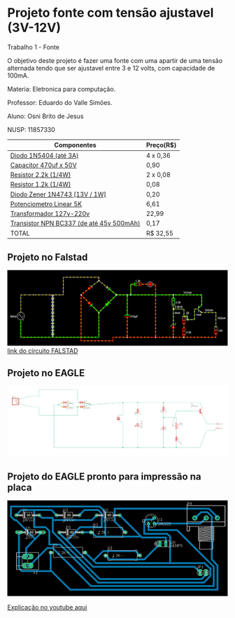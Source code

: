 # Projeto fonte com tensão ajustavel (3V-12V)
Trabalho 1 - Fonte

O objetivo deste projeto é fazer uma fonte com uma apartir de uma tensão alternada tendo que ser ajustavel entre 3 e 12 volts, com capacidade de 100mA.

Materia: Eletronica para computação.

Professor: Eduardo do Valle Simões.

Aluno: Osni Brito de Jesus 

NUSP: 11857330


| Componentes  |  Preço(R$)  |
| ------------------- | ------------------- |
|  [Diodo 1N5404 (até 3A)](https://www.baudaeletronica.com.br/diodo-1n5404.html) |  4 x 0,36 |
|  [Capacitor 470uf x 50V](https://www.eletrogate.com/capacitor-eletrolitico-470uf-x-50v?utm_source=Site&utm_medium=GoogleMerchant&utm_campaign=GoogleMerchant&gclid=EAIaIQobChMIwLCm0bbN6gIVjA6RCh1ObAOAEAkYASABEgJvCfD_BwE)  |  0,90 |
|  [Resistor 2,2k (1/4W)](https://www.baudaeletronica.com.br/resistor-2k2-5-1-4w.html) |  2 x 0,08 |
|  [Resistor 1,2k (1/4W)](https://www.baudaeletronica.com.br/resistor-1k2-5-1-4w.html) |  0,08 |
|  [Diodo Zener 1N4743 [13V / 1W]](https://www.baudaeletronica.com.br/diodo-zener-1n4743-13v-1w.html) |  0,20 |
|  [Potenciometro Linear 5K](https://www.americanas.com.br/produto/1486223377?sellerid=16569609000116&epar=%7Bifpla:%7B_epar%7D%7D%7Bifdyn:%7B_epar%7D%7D%7Bifdbm:ds_at_ov_db_acom$%7BCAMPAIGN_ID%7D%7D&opn=YSMESP&WT.srch=1) |  6,61 |
|  [Transformador 127v-220v](https://produto.mercadolivre.com.br/MLB-989883391-transformador-trafo-1212v-200ma-bivolt-eletronica-eletrica-_JM?quantity=1#position=1&type=item&tracking_id=9abf8c61-6492-4e02-bb1d-d1a22f9b055d) |  22,99 |
|   [Transistor NPN BC337 (de até 45v 500mAh)](https://www.baudaeletronica.com.br/transistor-npn-bc337.html)   |   0,17   |
| TOTAL |  R$ 32,55  |

## Projeto no Falstad
 ![](circuito-falstad1.png)
 [link do circuito FALSTAD](http://tinyurl.com/ya34tdqr)
 
## Projeto no EAGLE
 ![](circuito-eagle.png)
 
## Projeto do EAGLE pronto para impressão na placa
 ![](circuito-PCB.png)
 
 [Explicação no youtube aqui](https://youtu.be/MTpg-hGCXsI)

